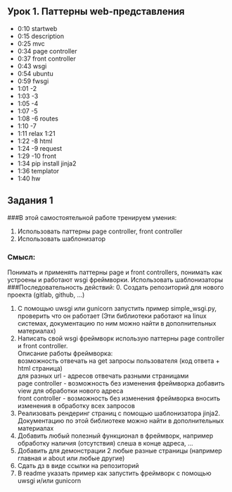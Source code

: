 ## Урок 1. Паттерны web-представления
* 0:10 startweb
* 0:15 description
* 0:25 mvc
* 0:34 page controller
* 0:37 front controller
* 0:43 wsgi
* 0:54 ubuntu
* 0:59 fwsgi
* 1:01 -2
* 1:03 -3
* 1:05 -4
* 1:07 -5
* 1:08 -6 routes
* 1:10 -7
* 1:11 relax 1:21
* 1:22 -8 html
* 1:24 -9 request
* 1:29 -10 front
* 1:34 pip install jinja2
* 1:36 templator
* 1:40 hw

## Задания 1
###В этой самостоятельной работе тренируем умения:
1. Использовать паттерны page controller, front controller
2. Использовать шаблонизатор
### Смысл:
Понимать и применять паттерны page и front controllers, понимать как устроены и работают wsgi фреймворки. Использовать шаблонизаторы
###Последовательность действий:
0. Создать репозиторий для нового проекта (gitlab, github, ...)
1. С помощью uwsgi или gunicorn запустить пример simple_wsgi.py, проверить что он работает (Эти библиотеки работают на linux системах, документацию по ним можно найти в дополнительных материалах)
2. Написать свой wsgi фреймворк использую паттерны page controller и front controller.
<br>Описание работы фреймворка:
<br>возможность отвечать на get запросы пользователя (код ответа + html страница)
<br>для разных url - адресов отвечать разными страницами
<br>page controller - возможность без изменения фреймворка добавить view для обработки нового адреса
<br>front controller - возможность без изменения фреймворка вносить изменения в обработку всех запросов
3. Реализовать рендеринг страниц с помощью шаблонизатора jinja2. Документацию по этой библиотеке можно найти в дополнительных материалах
4. Добавить любый полезный функционал в фреймворк, например обработку наличия (отсутствия) слеша в конце адреса, ...
5. Добавить для демонстрации 2 любые разные страницы (например главная и about или любые другие)
6. Сдать дз в виде ссылки на репозиторий
7. В readme указать пример как запустить фреймворк с помощью uwsgi и/или gunicorn
